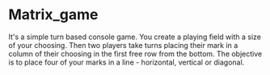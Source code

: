 # Matrix_game
It's a simple turn based console game.
You create a playing field with a size of your choosing.
Then two players take turns placing their mark in a column of their choosing in the first free row from the bottom.
The objective is to place four of your marks in a line - horizontal, vertical or diagonal.

